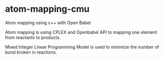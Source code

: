 atom-mapping-cmu
================

Atom mapping using c++ with Open Babel

Atom mapping is using CPLEX and Openbabel API to mapping one element from reactants to products.

Mixed Integer Linear Programming Model is used to minimize the number of bond broken in reactions.
